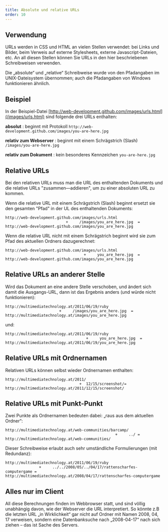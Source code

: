 ```yaml
---
title: Absolute und relative URLs
order: 10
---
```


## Verwendung

URLs werden in CSS und HTML an vielen Stellen verwendet: bei Links und Bilder, beim Verweis auf externe Stylesheets, externe Javascript-Dateien, etc.  An all diesen Stellen können Sie URLs in den hier beschriebenen Schreibweisen verwenden.

Die „absolute“ und „relative“ Schreibweise wurde von den Pfadangaben im UNIX-Dateisystem übernommen; auch die Pfadangaben von Windows funktionieren ähnlich.

## Beispiel

In der Beispiel-Datei
[http://web-development.github.com/images/urls.html](/images/urls.html) sind folgende drei URLs enthalten:

**absolut**
: beginnt mit Protokoll `http://web-development.github.com/images/you-are-here.jpg`

**relativ zum Webserver**
: beginnt mit einem Schrägstrich (Slash) `/images/you-are-here.jpg`

**relativ zum Dokument**
: kein besonderes Kennzeichen `you-are-here.jpg`

## Relative URLs

Bei den relativen URLs muss man die URL des enthaltenden Dokuments 
und die relative URLs "zusammen—addieren", um zu einer absoluten URL zu kommen.

Wenn die relative URL mit einem Schrägstrich (Slash) beginnt
ersetzt sie den gesamten "Pfad" in der UL des enthaltenden Dokuments:

    http://web-development.github.com/images/urls.html   
                               +     /images/you_are_here.jpg  = 
    http://web-development.github.com/images/you_are_here.jpg  

Wenn die relative URL nicht mit einem Schrägstrich beginnt
wird sie zum Pfad des aktuellen Ordners dazugerechnet:

    http://web-development.github.com/images/urls.html   
                                       +     you_are_here.jpg  = 
    http://web-development.github.com/images/you_are_here.jpg  

## Relative URLs an anderer Stelle

Wird das Dokument an eine andere Stelle verschoben, und ändert sich
damit die Ausgangs-URL, dann ist das Ergebnis anders (und würde nicht
funktionieren):

    http://multimediatechnology.at/2011/06/19/ruby
                            +     /images/you_are_here.jpg  = 
    http://multimediatechnology.at/images/you_are_here.jpg  

und:

    http://multimediatechnology.at/2011/06/19/ruby
                                        +     you_are_here.jpg  = 
    http://multimediatechnology.at/2011/06/19/you_are_here.jpg  

## Relative URLs mit Ordnernamen

Relativen URLs können selbst wieder Ordnernamen enthalten:

    http://multimediatechnology.at/2011/
                                     +  12/15/screenshot/= 
    http://multimediatechnology.at/2011/12/15/screenshot/

## Relative URLs mit Punkt-Punkt

Zwei Punkte als Ordnernamen bedeuten dabei: „raus aus dem aktuellen Ordner“:

    http://multimediatechnology.at/web-communities/barcamp/
                                                     +     ../ = 
    http://multimediatechnology.at/web-communities/

Dieser Schreibweise erlaubt auch sehr umständliche Formulierungen
(mit Redundanz):

    http://multimediatechnology.at/2011/06/19/ruby
                   +     ../../2008/05/../04/17/rattenscharfes-computergame = 
    http://multimediatechnology.at/2008/04/17/rattenscharfes-computergame

## Alles nur im Client 

All diese Berechnungen finden im Webbrowser statt, und sind völlig unabhängig davon, 
wie der Webserver die URL interpretiert. So könnte z.B die letzten URL 
„in Wirklichkeit“ gar nicht auf Ordner mit Namen 2008, 04, 17 verweisen, 
sondern eine Datenbanksuche nach „2008-04-17“ nach sich ziehen – das ist Sache des Servers.

